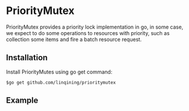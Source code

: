 # PriorityMutex
PriorityMutex provides a priority lock implementation in go, in some case, we expect to do some operations to resources with priority, such as collection some items and fire a batch resource request.
## Installation
Install PriorityMutes using go get command:

    $go get github.com/linqining/prioritymutex

## Example

```go


```